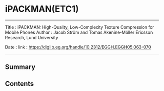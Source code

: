 # iPACKMAN(ETC1)
---
Title : iPACKMAN: High-Quality, Low-Complexity Texture Compression for Mobile Phones
Author : Jacob Ström and Tomas Akenine-Möller
Ericsson Research, Lund University

Date : 
link : https://diglib.eg.org/handle/10.2312/EGGH.EGGH05.063-070

---
## Summary

## Contents

